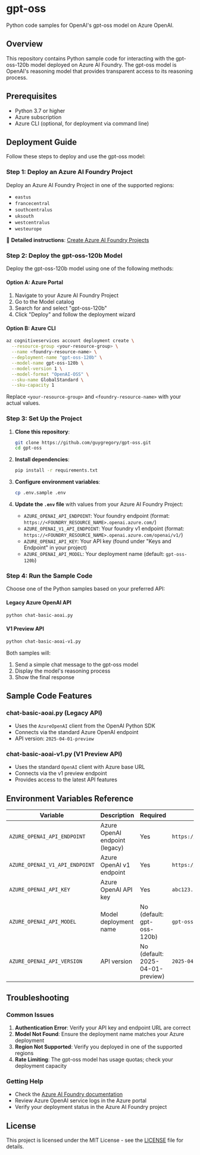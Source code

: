 # gpt-oss

Python code samples for OpenAI's gpt-oss model on Azure OpenAI.

## Overview

This repository contains Python sample code for interacting with the gpt-oss-120b model deployed on Azure AI Foundry. The gpt-oss model is OpenAI's reasoning model that provides transparent access to its reasoning process.

## Prerequisites

- Python 3.7 or higher
- Azure subscription
- Azure CLI (optional, for deployment via command line)

## Deployment Guide

Follow these steps to deploy and use the gpt-oss model:

### Step 1: Deploy an Azure AI Foundry Project

Deploy an Azure AI Foundry Project in one of the supported regions:
- `eastus`
- `francecentral`
- `southcentralus`
- `uksouth`
- `westcentralus`
- `westeurope`

📖 **Detailed instructions**: [Create Azure AI Foundry Projects](https://learn.microsoft.com/azure/ai-foundry/how-to/create-projects?tabs=ai-foundry&pivots=fdp-project)

### Step 2: Deploy the gpt-oss-120b Model

Deploy the gpt-oss-120b model using one of the following methods:

#### Option A: Azure Portal
1. Navigate to your Azure AI Foundry Project
2. Go to the Model catalog
3. Search for and select "gpt-oss-120b"
4. Click "Deploy" and follow the deployment wizard

#### Option B: Azure CLI
```bash
az cognitiveservices account deployment create \
  --resource-group <your-resource-group> \
  --name <foundry-resource-name> \
  --deployment-name "gpt-oss-120b" \
  --model-name gpt-oss-120b \
  --model-version 1 \
  --model-format "OpenAI-OSS" \
  --sku-name GlobalStandard \
  --sku-capacity 1
```

Replace `<your-resource-group>` and `<foundry-resource-name>` with your actual values.

### Step 3: Set Up the Project

1. **Clone this repository**:
   ```bash
   git clone https://github.com/guygregory/gpt-oss.git
   cd gpt-oss
   ```

2. **Install dependencies**:
   ```bash
   pip install -r requirements.txt
   ```

3. **Configure environment variables**:
   ```bash
   cp .env.sample .env
   ```

4. **Update the `.env` file** with values from your Azure AI Foundry Project:
   - `AZURE_OPENAI_API_ENDPOINT`: Your foundry endpoint (format: `https://<FOUNDRY_RESOURCE_NAME>.openai.azure.com/`)
   - `AZURE_OPENAI_V1_API_ENDPOINT`: Your foundry v1 endpoint (format: `https://<FOUNDRY_RESOURCE_NAME>.openai.azure.com/openai/v1/`)
   - `AZURE_OPENAI_API_KEY`: Your API key (found under "Keys and Endpoint" in your project)
   - `AZURE_OPENAI_API_MODEL`: Your deployment name (default: `gpt-oss-120b`)

### Step 4: Run the Sample Code

Choose one of the Python samples based on your preferred API:

#### Legacy Azure OpenAI API
```bash
python chat-basic-aoai.py
```

#### V1 Preview API
```bash
python chat-basic-aoai-v1.py
```

Both samples will:
1. Send a simple chat message to the gpt-oss model
2. Display the model's reasoning process
3. Show the final response

## Sample Code Features

### chat-basic-aoai.py (Legacy API)
- Uses the `AzureOpenAI` client from the OpenAI Python SDK
- Connects via the standard Azure OpenAI endpoint
- API version: `2025-04-01-preview`

### chat-basic-aoai-v1.py (V1 Preview API)
- Uses the standard `OpenAI` client with Azure base URL
- Connects via the v1 preview endpoint
- Provides access to the latest API features

## Environment Variables Reference

| Variable | Description | Required | Example |
|----------|-------------|----------|---------|
| `AZURE_OPENAI_API_ENDPOINT` | Azure OpenAI endpoint (legacy) | Yes | `https://myproject.openai.azure.com/` |
| `AZURE_OPENAI_V1_API_ENDPOINT` | Azure OpenAI v1 endpoint | Yes | `https://myproject.openai.azure.com/openai/v1/` |
| `AZURE_OPENAI_API_KEY` | Azure OpenAI API key | Yes | `abc123...` |
| `AZURE_OPENAI_API_MODEL` | Model deployment name | No (default: gpt-oss-120b) | `gpt-oss-120b` |
| `AZURE_OPENAI_API_VERSION` | API version | No (default: 2025-04-01-preview) | `2025-04-01-preview` |

## Troubleshooting

### Common Issues

1. **Authentication Error**: Verify your API key and endpoint URL are correct
2. **Model Not Found**: Ensure the deployment name matches your Azure deployment
3. **Region Not Supported**: Verify you deployed in one of the supported regions
4. **Rate Limiting**: The gpt-oss model has usage quotas; check your deployment capacity

### Getting Help

- Check the [Azure AI Foundry documentation](https://learn.microsoft.com/azure/ai-foundry/)
- Review Azure OpenAI service logs in the Azure portal
- Verify your deployment status in the Azure AI Foundry project

## License

This project is licensed under the MIT License - see the [LICENSE](LICENSE) file for details.
